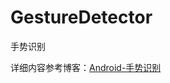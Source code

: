 # GestureDetector
手势识别

详细内容参考博客：[Android-手势识别](https://fanandjiu.com/Android-%E6%89%8B%E5%8A%BF%E8%AF%86%E5%88%AB/#more)
